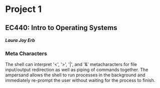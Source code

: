 # Project 1
## EC440: Intro to Operating Systems
##### Laura Joy Erb

### Meta Characters
The shell can interpret '<', '>', '|', and '&' metacharacters for file input/output redirection as well as piping of commands together. The ampersand allows the shell to run processes in the background and immediately re-prompt the user without waiting for the process to finish.
